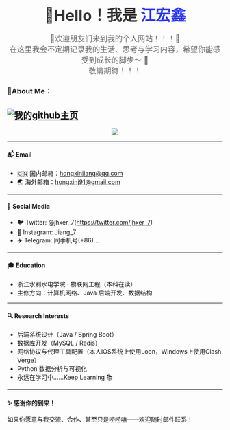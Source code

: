 <!-- 顶部头像介绍块 -->

<h1 style="text-align: center; font-size: 2.2rem; color: #333; margin-top: -30px; margin-bottom: 0.5rem;">
👋Hello！我是 <strong style="color:#2937f0;">江宏鑫</strong><br>
</h1>


<p style="text-align: center; font-size: 1.1rem; color: #666;">
  🤩欢迎朋友们来到我的个人网站！！！🤩<br>
  在这里我会不定期记录我的生活、思考与学习内容，希望你能感受到成长的脚步～ 🚀<br>
  敬请期待！！！
</p>



<!-- 分割线后是正文内容模块 -->
### 🧭About Me：

[![我的github主页](https://img.shields.io/badge/我的github主页-github-blue?logo=github)](https://github.com/jhx77)
----
<p align="center">
  <img src="https://github-readme-stats.vercel.app/api?username=jhx77&show_icons=true&theme=radical&border_radius=15" />
</p>

----

#### 📬 Email
- 🇨🇳  国内邮箱：hongxinjiang@qq.com  
- 🌏 海外邮箱：hongxinj91@gmail.com  

---

#### 📱 Social Media
- 🐦 Twitter: @jhxer_7(https://twitter.com/jhxer_7)
- 📸 Instagram: Jiang_7
- ✈️ Telegram: 同手机号(+86)...

----

#### 🎓 Education
- 浙江水利水电学院 · 物联网工程（本科在读）
- 主修方向：计算机网络、Java 后端开发、数据结构

----

#### 🔍 Research Interests
- 后端系统设计（Java / Spring Boot）
- 数据库开发（MySQL / Redis）
- 网络协议与代理工具配置（本人IOS系统上使用Loon，Windows上使用Clash Verge）
- Python 数据分析与可视化
- 永远在学习中……Keep Learning 📚

----

#### ✨ 感谢你的到来！
如果你愿意与我交流、合作、甚至只是唠唠嗑——欢迎随时邮件联系！
